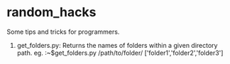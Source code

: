 # random_hacks
Some tips and tricks for programmers.

1. get_folders.py: 
  Returns the names of folders within a given directory path.
  eg. 
    :~$get_folders.py /path/to/folder/
    ['folder1','folder2','folder3']
  
 
